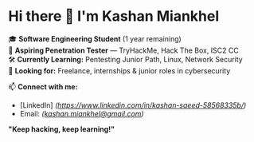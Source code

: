 # Hi there 👋 I'm Kashan Miankhel

🎓 **Software Engineering Student** (1 year remaining)  
🔐 **Aspiring Penetration Tester** — TryHackMe, Hack The Box, ISC2 CC  
🛠️ **Currently Learning:** Pentesting Junior Path, Linux, Network Security  
🚀 **Looking for:** Freelance, internships & junior roles in cybersecurity

📫 **Connect with me:**  
- [LinkedIn] *(https://www.linkedin.com/in/kashan-saeed-58568335b/)*
- Email: *(kashan.miankhel@gmail.com)*

**"Keep hacking, keep learning!"**
